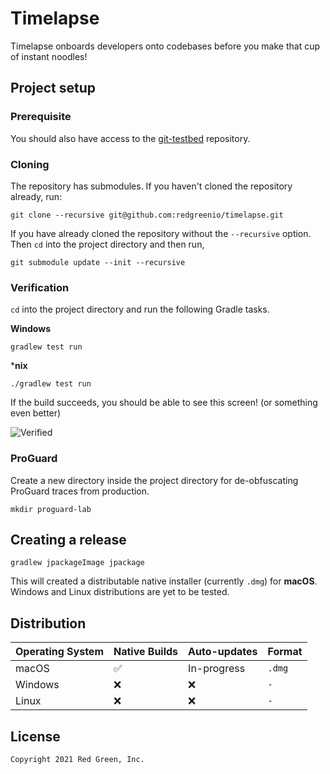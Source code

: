 # Timelapse

Timelapse onboards developers onto codebases before you make that cup of instant noodles!

## Project setup

### Prerequisite

You should also have access to the [git-testbed](https://github.com/redgreenio/git-testbed) repository.

### Cloning

The repository has submodules. If you haven't cloned the repository already, run:

```shell
git clone --recursive git@github.com:redgreenio/timelapse.git
```

If you have already cloned the repository without the `--recursive` option. Then `cd` into the project directory and
then run,

```shell
git submodule update --init --recursive
```

### Verification

`cd` into the project directory and run the following Gradle tasks.

**Windows**

```shell
gradlew test run
```

***nix**

```shell
./gradlew test run
```

If the build succeeds, you should be able to see this screen! (or something even better)

![Verified](IdeaProjects/timelapse/docs/images/verified.png)

### ProGuard

Create a new directory inside the project directory for de-obfuscating ProGuard traces from production.

```shell
mkdir proguard-lab
```

## Creating a release

```shell
gradlew jpackageImage jpackage
```

This will created a distributable native installer (currently `.dmg`) for **macOS**. Windows and Linux distributions are
yet to be tested.

## Distribution

| Operating System | Native Builds | Auto-updates |   Format  |
|------------------|---------------|--------------|-----------|
| macOS            | ✅            | In-progress  | `.dmg`    |
| Windows          | ❌            | ❌           | `-`       |
| Linux            | ❌            | ❌           | `-`       |

## License

```
Copyright 2021 Red Green, Inc.
```
